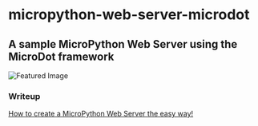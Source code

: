 # micropython-web-server-microdot
## A sample MicroPython Web Server using the MicroDot framework  
![Featured Image](https://user-images.githubusercontent.com/69466026/204148499-61452724-2021-4170-9686-35310c1278ba.jpg)  

### Writeup
[How to create a MicroPython Web Server the easy way!](https://www.donskytech.com/how-to-create-a-micropython-web-server-the-easy-way/)

